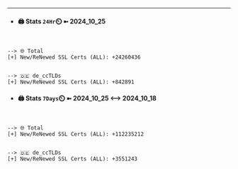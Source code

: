 

---
- #### 🖨️ **Stats** `24Hr`⏲️ ➼ 2024_10_25
```console


--> 🌐 Total
[+] New/ReNewed SSL Certs (ALL): +24260436


--> 🇩🇪 de_ccTLDs
[+] New/ReNewed SSL Certs (ALL): +842891

```

- #### 🖨️ **Stats** `7Days`⏲️ ➼ 2024_10_25 <--> 2024_10_18
```console


--> 🌐 Total
[+] New/ReNewed SSL Certs (ALL): +112235212


--> 🇩🇪 de_ccTLDs
[+] New/ReNewed SSL Certs (ALL): +3551243

```

